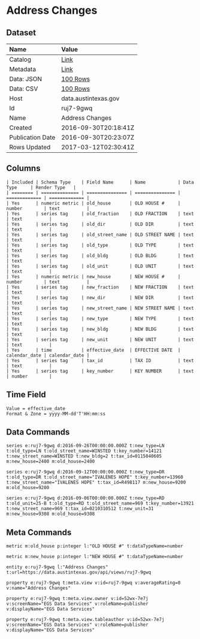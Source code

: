 # Address Changes

## Dataset

| Name | Value |
| :--- | :---- |
| Catalog | [Link](https://catalog.data.gov/dataset/address-changes-a788c) |
| Metadata | [Link](https://data.austintexas.gov/api/views/ruj7-9gwq) |
| Data: JSON | [100 Rows](https://data.austintexas.gov/api/views/ruj7-9gwq/rows.json?max_rows=100) |
| Data: CSV | [100 Rows](https://data.austintexas.gov/api/views/ruj7-9gwq/rows.csv?max_rows=100) |
| Host | data.austintexas.gov |
| Id | ruj7-9gwq |
| Name | Address Changes |
| Created | 2016-09-30T20:18:41Z |
| Publication Date | 2016-09-30T20:23:07Z |
| Rows Updated | 2017-03-12T02:30:41Z |

## Columns

```ls
| Included | Schema Type    | Field Name      | Name            | Data Type     | Render Type   |
| ======== | ============== | =============== | =============== | ============= | ============= |
| Yes      | numeric metric | old_house       | OLD HOUSE #     | number        | text          |
| Yes      | series tag     | old_fraction    | OLD FRACTION    | text          | text          |
| Yes      | series tag     | old_dir         | OLD DIR         | text          | text          |
| Yes      | series tag     | old_street_name | OLD STREET NAME | text          | text          |
| Yes      | series tag     | old_type        | OLD TYPE        | text          | text          |
| Yes      | series tag     | old_bldg        | OLD BLDG        | text          | text          |
| Yes      | series tag     | old_unit        | OLD UNIT        | text          | text          |
| Yes      | numeric metric | new_house       | NEW HOUSE #     | number        | text          |
| Yes      | series tag     | new_fraction    | NEW FRACTION    | text          | text          |
| Yes      | series tag     | new_dir         | NEW DIR         | text          | text          |
| Yes      | series tag     | new_street_name | NEW STREET NAME | text          | text          |
| Yes      | series tag     | new_type        | NEW TYPE        | text          | text          |
| Yes      | series tag     | new_bldg        | NEW BLDG        | text          | text          |
| Yes      | series tag     | new_unit        | NEW UNIT        | text          | text          |
| Yes      | time           | effective_date  | EFFECTIVE DATE  | calendar_date | calendar_date |
| Yes      | series tag     | tax_id          | TAX ID          | text          | text          |
| Yes      | series tag     | key_number      | KEY NUMBER      | text          | number        |
```

## Time Field

```ls
Value = effective_date
Format & Zone = yyyy-MM-dd'T'HH:mm:ss
```

## Data Commands

```ls
series e:ruj7-9gwq d:2016-09-26T00:00:00.000Z t:new_type=LN t:old_type=LN t:old_street_name=WINSTED t:key_number=14121 t:new_street_name=WINSTED t:new_bldg=2 t:tax_id=0115040605 m:new_house=2400 m:old_house=2400

series e:ruj7-9gwq d:2016-09-12T00:00:00.000Z t:new_type=DR t:old_type=DR t:old_street_name="IVALENES HOPE" t:key_number=13960 t:new_street_name="IVALENES HOPE" t:tax_id=R498117 m:new_house=9200 m:old_house=9200

series e:ruj7-9gwq d:2016-09-06T00:00:00.000Z t:new_type=RD t:old_unit=25-B t:old_type=RD t:old_street_name=969 t:key_number=13921 t:new_street_name=969 t:tax_id=0210310512 t:new_unit=31 m:new_house=9308 m:old_house=9308
```

## Meta Commands

```ls
metric m:old_house p:integer l:"OLD HOUSE #" t:dataTypeName=number

metric m:new_house p:integer l:"NEW HOUSE #" t:dataTypeName=number

entity e:ruj7-9gwq l:"Address Changes" t:url=https://data.austintexas.gov/api/views/ruj7-9gwq

property e:ruj7-9gwq t:meta.view v:id=ruj7-9gwq v:averageRating=0 v:name="Address Changes"

property e:ruj7-9gwq t:meta.view.owner v:id=52wx-7e7j v:screenName="EGS Data Services" v:roleName=publisher v:displayName="EGS Data Services"

property e:ruj7-9gwq t:meta.view.tableauthor v:id=52wx-7e7j v:screenName="EGS Data Services" v:roleName=publisher v:displayName="EGS Data Services"
```